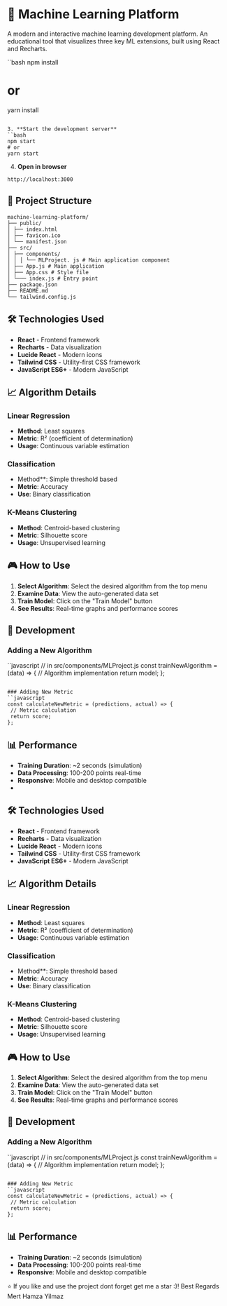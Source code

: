 # 🧠 Machine Learning Platform

A modern and interactive machine learning development platform. An educational tool that visualizes three key ML extensions, built using React and Recharts.

``bash
npm install
# or
yarn install
```

3. **Start the development server**
``bash
npm start
# or
yarn start
```

4. **Open in browser**
```
http://localhost:3000
```

## 📁 Project Structure

```
machine-learning-platform/
├── public/
│ ├── index.html
│ ├── favicon.ico
│ └── manifest.json
├── src/
│ ├── components/
│ │ │ └── MLProject. js # Main application component
│ ├── App.js # Main application
│ ├── App.css # Style file
│ └─── index.js # Entry point
├── package.json
├── README.md
└── tailwind.config.js
```

## 🛠️ Technologies Used

- **React** - Frontend framework
- **Recharts** - Data visualization
- **Lucide React** - Modern icons
- **Tailwind CSS** - Utility-first CSS framework
- **JavaScript ES6+** - Modern JavaScript

## 📈 Algorithm Details

### Linear Regression
- **Method**: Least squares
- **Metric**: R² (coefficient of determination)
- **Usage**: Continuous variable estimation

### Classification
- Method**: Simple threshold based
- **Metric**: Accuracy
- **Use**: Binary classification

### K-Means Clustering
- **Method**: Centroid-based clustering
- **Metric**: Silhouette score
- **Usage**: Unsupervised learning

## 🎮 How to Use

1. **Select Algorithm**: Select the desired algorithm from the top menu
2. **Examine Data**: View the auto-generated data set
3. **Train Model**: Click on the "Train Model" button
4. **See Results**: Real-time graphs and performance scores

## 🔧 Development

### Adding a New Algorithm
``javascript
// in src/components/MLProject.js
const trainNewAlgorithm = (data) => {
 // Algorithm implementation
 return model;
};
```

### Adding New Metric
``javascript
const calculateNewMetric = (predictions, actual) => {
 // Metric calculation
 return score;
};
```

## 📊 Performance

- **Training Duration**: ~2 seconds (simulation)
- **Data Processing**: 100-200 points real-time
- **Responsive**: Mobile and desktop compatible
- 
## 🛠️ Technologies Used

- **React** - Frontend framework
- **Recharts** - Data visualization
- **Lucide React** - Modern icons
- **Tailwind CSS** - Utility-first CSS framework
- **JavaScript ES6+** - Modern JavaScript

## 📈 Algorithm Details

### Linear Regression
- **Method**: Least squares
- **Metric**: R² (coefficient of determination)
- **Usage**: Continuous variable estimation

### Classification
- Method**: Simple threshold based
- **Metric**: Accuracy
- **Use**: Binary classification

### K-Means Clustering
- **Method**: Centroid-based clustering
- **Metric**: Silhouette score
- **Usage**: Unsupervised learning

## 🎮 How to Use

1. **Select Algorithm**: Select the desired algorithm from the top menu
2. **Examine Data**: View the auto-generated data set
3. **Train Model**: Click on the "Train Model" button
4. **See Results**: Real-time graphs and performance scores

## 🔧 Development

### Adding a New Algorithm
``javascript
// in src/components/MLProject.js
const trainNewAlgorithm = (data) => {
 // Algorithm implementation
 return model;
};
```

### Adding New Metric
``javascript
const calculateNewMetric = (predictions, actual) => {
 // Metric calculation
 return score;
};
```

## 📊 Performance

- **Training Duration**: ~2 seconds (simulation)
- **Data Processing**: 100-200 points real-time
- **Responsive**: Mobile and desktop compatible


⭐ If you like and use the project dont forget get me a star :)!
Best Regards 
Mert Hamza Yilmaz
